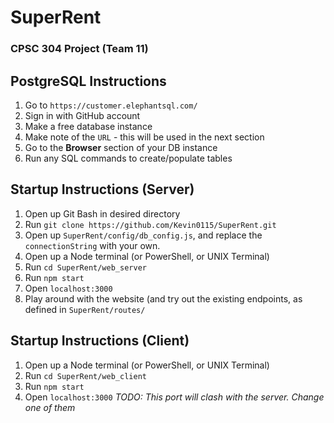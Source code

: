 # SuperRent
### CPSC 304 Project (Team 11)

## PostgreSQL Instructions
1. Go to `https://customer.elephantsql.com/`
2. Sign in with GitHub account
3. Make a free database instance
4. Make note of the `URL` - this will be used in the next section
5. Go to the **Browser** section of your DB instance
6. Run any SQL commands to create/populate tables

## Startup Instructions (Server)
1. Open up Git Bash in desired directory
2. Run `git clone https://github.com/Kevin0115/SuperRent.git`
3. Open up `SuperRent/config/db_config.js`, and replace the `connectionString` with your own.
4. Open up a Node terminal (or PowerShell, or UNIX Terminal)
5. Run `cd SuperRent/web_server`
6. Run `npm start`
7. Open `localhost:3000`
8. Play around with the website (and try out the existing endpoints, as defined in `SuperRent/routes/`


## Startup Instructions (Client)
1. Open up a Node terminal (or PowerShell, or UNIX Terminal)
2. Run `cd SuperRent/web_client`
3. Run `npm start`
7. Open `localhost:3000` *TODO: This port will clash with the server. Change one of them*